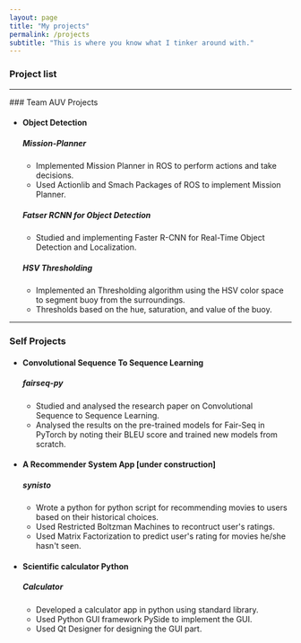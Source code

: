 ```yaml
---
layout: page
title: "My projects"
permalink: /projects
subtitle: "This is where you know what I tinker around with."
---
```

### Project list
<hr>
### Team AUV Projects

*   #### Object Detection

    ##### Mission-Planner

    *   Implemented Mission Planner in ROS to perform actions and take decisions.
    *   Used Actionlib and Smach Packages of ROS to implement Mission Planner.

    ##### Fatser RCNN for Object Detection

    *   Studied and implementing Faster R-CNN for Real-Time Object Detection and Localization. 

    ##### HSV Thresholding

    *   Implemented an Thresholding algorithm using the HSV color space to segment buoy from the surroundings.
    *   Thresholds based on the hue, saturation, and value of the buoy.

* * *

### Self Projects

*   #### Convolutional Sequence To Sequence Learning

    ##### fairseq-py

    *   Studied and analysed the research paper on Convolutional Sequence to Sequence Learning.
    *   Analysed the results on the pre-trained models for Fair-Seq in PyTorch by noting their BLEU score and trained new models from scratch.

*   #### A Recommender System App [under construction]

    ##### synisto

    *   Wrote a python for python script for recommending movies to users based on their historical choices.
    *   Used Restricted Boltzman Machines to recontruct user's ratings.
    *   Used Matrix Factorization to predict user's rating for movies he/she hasn't seen.

*   #### Scientific calculator Python

    ##### Calculator

    *   Developed a calculator app in python using standard library.
    *   Used Python GUI framework PySide to implement the GUI.
    *   Used Qt Designer for designing the GUI part.